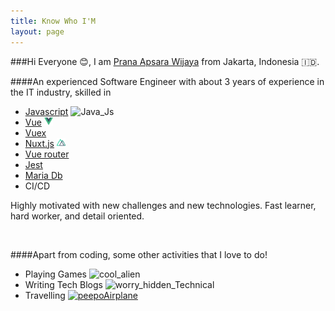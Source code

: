 ```yaml
---
title: Know Who I'M
layout: page
---
```



###Hi Everyone 😊, I am [Prana Apsara Wijaya](https://www.linkedin.com/in/prana-wijaya/) from Jakarta, Indonesia 🇮🇩.

####An experienced Software Engineer with about 3 years of experience in the IT industry, skilled in

- [Javascript](https://github.com/topics/javascript) <img src="https://emoji.gg/assets/emoji/8009-java-js.png" width="14px" height="14px" alt="Java_Js">
- [Vue](https://github.com/topics/vue) <img src="https://raw.githubusercontent.com/github/explore/80688e429a7d4ef2fca1e82350fe8e3517d3494d/topics/vue/vue.png" width="14px" height="14px" alt="Java_Js"> 
- [Vuex](https://github.com/topics/vuex)
- [Nuxt.js](https://github.com/topics/nuxt) <img src="https://raw.githubusercontent.com/github/explore/37f1f9609f5c48a47f4d9c1a916fc2069fd0141c/topics/nuxt/nuxt.png" width="14px" height="14px" alt="Java_Js">   
- [Vue router](https://github.com/topics/vue-router) 
- [Jest](https://github.com/topics/jest) 
- [Maria Db](https://github.com/topics/mariadb) 
- CI/CD

Highly motivated with new challenges and new technologies. Fast learner, hard worker, and detail oriented.

<br/>

####Apart from coding, some other activities that I love to do!
- Playing Games <img src="https://emoji.gg/assets/emoji/3915-cool-alien.png" width="14px" height="14px" alt="cool_alien">
- Writing Tech Blogs <img src="https://emoji.gg/assets/emoji/2063-worry-hidden-technical.gif" width="14px" height="14px" alt="worry_hidden_Technical">
- Travelling <a href="https://emoji.gg/emoji/6328-peepoairplane"><img src="https://emoji.gg/assets/emoji/6328-peepoairplane.gif" width="14px" height="14px" alt="peepoAirplane"></a>

